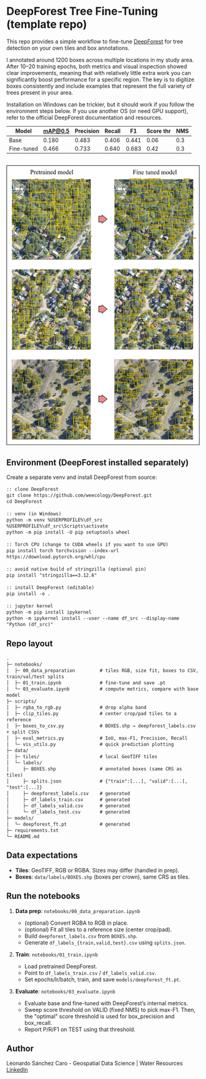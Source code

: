 # DeepForest Tree Fine-Tuning (template repo)

This repo provides a simple workflow to fine-tune [DeepForest](https://github.com/weecology/DeepForest) for tree detection on your own tiles and box annotations.  

I annotated around 1200 boxes across multiple locations in my study area. After 10–20 training epochs, both metrics and visual inspection showed clear improvements, meaning that with relatively little extra work you can significantly boost performance for a specific region. The key is to digitize boxes consistently and include examples that represent the full variety of trees present in your area. 

Installation on Windows can be trickier, but it should work if you follow the environment steps below. If you use another OS (or need GPU support), refer to the official DeepForest documentation and resources.

| Model      | mAP@0.5 | Precision | Recall | F1    | Score thr | NMS |
| ---------- | ------- | --------- | ------ | ----- | --------- | --- |
| Base       | 0.180   | 0.483     | 0.406  | 0.441 | 0.06      | 0.3 |
| Fine-tuned | 0.466   | 0.733     | 0.640  | 0.683 | 0.42      | 0.3 |

<br>  
<img src="comparison.png" alt="Visual comparison" width="600">


## Environment (DeepForest installed separately)

Create a separate venv and install DeepForest from source:

```text
:: clone DeepForest
git clone https://github.com/weecology/DeepForest.git
cd DeepForest

:: venv (in Windows)
python -m venv %USERPROFILE%\df_src
%USERPROFILE%\df_src\Scripts\activate
python -m pip install -U pip setuptools wheel

:: Torch CPU (change to CUDA wheels if you want to use GPU)
pip install torch torchvision --index-url https://download.pytorch.org/whl/cpu

:: avoid native build of stringzilla (optional pin)
pip install "stringzilla==3.12.6"

:: install DeepForest (editable)
pip install -e .

:: jupyter kernel
python -m pip install ipykernel
python -m ipykernel install --user --name df_src --display-name "Python (df_src)"
```

## Repo layout

```
.
├─ notebooks/
│  ├─ 00_data_preparation         # tiles RGB, size fit, boxes to CSV, train/val/test splits
│  ├─ 01_train.ipynb              # fine-tune and save .pt
│  └─ 03_evaluate.ipynb           # compute metrics, compare with base model
├─ scripts/
│  ├─ rgba_to_rgb.py              # drop alpha band
│  ├─ clip_tiles.py               # center crop/pad tiles to a reference
│  ├─ boxes_to_csv.py             # BOXES.shp → deepforest_labels.csv + split CSVs
│  ├─ eval_metrics.py             # IoU, max-F1, Precision, Recall
│  └─ vis_utils.py                # quick prediction plotting
├─ data/
│  ├─ tiles/                      # local GeoTIFF tiles
│  └─ labels/
│     ├─ BOXES.shp                # annotated boxes (same CRS as tiles)
│     ├─ splits.json              # {"train":[...], "valid":[...], "test":[...]}
│     ├─ deepforest_labels.csv    # generated
│     ├─ df_labels_train.csv      # generated
│     ├─ df_labels_valid.csv      # generated
│     └─ df_labels_test.csv       # generated
├─ models/
│  └─ deepforest_ft.pt            # generated
├─ requirements.txt
└─ README.md
```

## Data expectations

- **Tiles**: GeoTIFF, RGB or RGBA. Sizes may differ (handled in prep).  
- **Boxes**: `data/labels/BOXES.shp` (boxes per crown), same CRS as tiles.  

## Run the notebooks

1) **Data prep**: `notebooks/00_data_preparation.ipynb`
   - (optional) Convert RGBA to RGB in place.
   - (optional) Fit all tiles to a reference size (center crop/pad).
   - Build `deepforest_labels.csv` from `BOXES.shp`.
   - Generate `df_labels_{train,valid,test}.csv` using `splits.json`.

2) **Train**: `notebooks/01_train.ipynb`
   - Load pretrained DeepForest.
   - Point to `df_labels_train.csv` / `df_labels_valid.csv`.
   - Set epochs/lr/batch, train, and save `models/deepforest_ft.pt`.

3) **Evaluate**: `notebooks/03_evaluate.ipynb`
   - Evaluate base and fine-tuned with DeepForest’s internal metrics.
   - Sweep score threshold on VALID (fixed NMS) to pick max-F1. Then, the "optimal" score threshold is used for box_precision and box_recall.
   - Report P/R/F1 on TEST using that threshold.

## Author

Leonardo Sánchez Caro - Geospatial Data Science | Water Resources  
[LinkedIn](https://www.linkedin.com/in/leonardo-sanchezcaro/)

